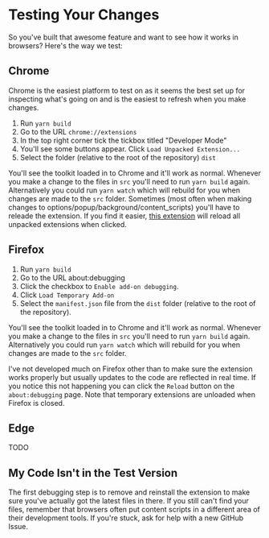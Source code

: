 # Testing Your Changes
So you've built that awesome feature and want to see how it works in browsers?
Here's the way we test:

## Chrome
Chrome is the easiest platform to test on as it seems the best set up for inspecting
what's going on and is the easiest to refresh when you make changes.

1. Run `yarn build`
2. Go to the URL `chrome://extensions`
3. In the top right corner tick the tickbox titled "Developer Mode"
4. You'll see some buttons appear. Click `Load Unpacked Extension...`
5. Select the folder (relative to the root of the repository) `dist`

You'll see the toolkit loaded in to Chrome and it'll work as normal. Whenever you make
a change to the files in `src` you'll need to run `yarn build` again. Alternatively
you could run `yarn watch` which will rebuild for you when changes are made to the `src`
folder. Sometimes (most often when making changes to options/popup/background/content_scripts)
you'll have to releade the extension. If you find it easier,
[this extension](https://chrome.google.com/webstore/detail/extensions-reloader/fimgfedafeadlieiabdeeaodndnlbhid)
will reload all unpacked extensions when clicked.

## Firefox
1. Run `yarn build`
2. Go to the URL about:debugging
3. Click the checkbox to `Enable add-on debugging`.
4. Click `Load Temporary Add-on`
5. Select the `manifest.json` file from the `dist` folder (relative to the root of the repository).

You'll see the toolkit loaded in to Chrome and it'll work as normal. Whenever you make
a change to the files in `src` you'll need to run `yarn build` again. Alternatively
you could run `yarn watch` which will rebuild for you when changes are made to the `src`
folder.

I've not developed much on Firefox other than to make sure the extension works properly
but usually updates to the code are reflected in real time. If you notice this not happening
you can click the `Reload` button on the `about:debugging` page. Note that
temporary extensions are unloaded when Firefox is closed.

## Edge
TODO

## My Code Isn't in the Test Version
The first debugging step is to remove and reinstall the extension to make sure
you've actually got the latest files in there. If you still can't find your files,
remember that browsers often put content scripts in a different area of their
development tools. If you're stuck, ask for help with a new GitHub Issue.
